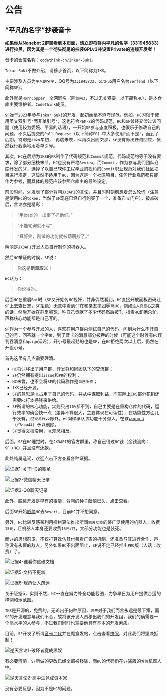 # 公告

## “平凡的名字”抄袭音卡

**如果你从Nonebot 2群聊看到本页面，请立即将群内平凡的名字（331945833）进行拉黑，因为其是一个彻头彻尾的抄袭GPLv3并设置Private的违规开发者！**

音卡的仓库名称：`codethink-cn/Inkar-Suki`。

`Inkar Suki`不做介绍，请移步首页，以下简称为`IKS`。

主要涉及人员为`平凡的名字`，QQ号为`331945833`，`GitHub`用户名为`Serfend`（以下简称`SF`）。

此外就是`HornCopper`，全网同名（除`剑网3`，不过无关紧要，以下简称`HC`），是本仓库主要维护者、`CodeThink`成员。

`SF`始于`2023`年参与`Inkar Suki`的开发，起初丝毫不遵守规范，例如，`HC`习惯于使用英文双引号`"`而非单引号`'`，这也符合`PEP-8`的代码规范，`HC`和`SF`曾经交涉过该问题（使用较为委婉、平易的话语），一开始`SF`参与态度积极，也很乐于修改自己的问题，不久后提交的`Pull Request`（以下简称`PR`）中大多使用`"`而不是`'`，而到了后期，特别是`2024`年初，`'`再度来袭，`HC`再次出面交涉，`SF`没有做出任何回应，依然我行我素地用着单引号。

其次，`HC`在后期为`IKS`的`PR`制作了代码规范和`Commit`规范，代码规范约等于没有要求，除了部分细枝末节，`HC`也没有严格`Review`，而`Commit`，作为参与我们团队仓库开发的`SF`，选择了以自己软件工程毕业的视角的`Commit`职业规范对我们社区项目进行规定，这显然不适用于`HC`，因为这是一个社区项目，任何行业规范都只能作为参考，而具体的规范应该参照仓库主的最终设定。

前段时间，`SF`发表了部分背刺`JX3API`的言论，并且时时刻刻想着怎么轮询（注意是使用`HC`的`token`，当然了`SF`现在已经自行购买了一个，准备自立门户），被点破后，言论亦是精彩：

> “用jxapi的，出事了抓他们。”

> “不能轮询就不写”

> “真好笑，刚做的功能就被萌萌抄了。”

萌萌是`JX3API`开发人员自行制作的机器人。

然后`HC`举证的时候，`SF`说：

> 你这是**断章取义**！

`HC`认为：

> 你说得对。

后面`HC`在重启`Bot`时（`SF`又开始传`HC`视奸，并非偶然看到，`HC`直接开放面板密码让`SF`上去查日志，`SF`拒绝）无意中看到`SF`在和亲友抱团辱骂`HC`，例如`这人真恶心`之类的话，然后开始在群里喊冤，称自己贡献了多少代码然后被T，指责`HC`卸磨杀驴，声称核心功能都是自己写的。

`SF`作为一个参与开发的人，喜欢在用户群内测试自己的代码，问到为什么不开自己的号，回答就一个字`懒`，到了音卡的消息部分被吞的时候（可能这个时候有`HC`误判吞消息和`qsign`延迟），开小号最起劲的也是`SF`，在`HC`拒绝两次以上后，仍然在开设小号。

首先这里有几点需要理清。

- `HC`将`SF`移出了用户群、开发群和同团队下的交流群；
- `SF`仍然拥有提出`issue`和`PR`的权利；
- `HC`未曾，也不会将`SF`的代码称作是`自己所作`；
- `IKS`已经开源。
- `SF`的意思是`HC`占用了自己的代码，并从中谋取利益，而实际上`IKS`部分花销还需要`HC`打本挣钱来供给。
- `SF`所谓的核心功能，实则只占`10%`都不到，自己主要是在重构仓库的代码，运行效率的确会快一点（差异不算很大，主要体现在可读性），在功能性方面几乎没有，但`交易行v2`除外，`HC`同样承认该功能十分强大，在该[commit](https://github.com/codethink-cn/Inkar-Suki/commit/f7daa4456e81a436014976d2336b8053859370bf)（`f7daa44`）予以删除。
- `SF`觉得文档没用，`HC`观念相反。

后面，`SF`在`HC`睡觉时，在`JX3API`的官方群里，称自己借过`HC`钱（金钱流向：`SF`→`HC`）并且没有还款。

此处纯属造谣，欢迎点击下方查看各种证据。

![证据1-关于HC的账单](https://inkar-suki.codethink.cn/Inkar-Suki-Docs/img/关于欠款不还（账单）.png)

![证据2-微信聊天记录](https://inkar-suki.codethink.cn/Inkar-Suki-Docs/img/关于欠款不还（微信）.png)

![证据3-QQ聊天记录](https://inkar-suki.codethink.cn/Inkar-Suki-Docs/img/关于欠款不还（QQ）.jpg)

此外，脱离开发是早有的事情，背刺的种子酝酿已久，[点击查看](https://inkar-suki.codethink.cn/Inkar-Suki-Docs/img/背刺原来是预谋已久.jpg)。

后面`SF`开始[威胁](https://inkar-suki.codethink.cn/Inkar-Suki-Docs/img/威胁.jpg)`HC`去`Revert`，目前`HC`并不想同意。

另外，`HC`比较反感某利用推栏算法推出所谓`额外功能`的某广泛使用的机器人，收费`15元`，且机器人本身还要收费`15元/月`，大部分功能也是装死。

而`SF`的思想前卫，不仅打算效仿其付费看广告的机制，还准备与其进行合作，声称没有永恒的敌人，另外如果`HC`不出面阻止，`SF`说不定已经推出`PRO`版（人话：收费）了。

![证据4-谁看你这破文档](https://inkar-suki.codethink.cn/Inkar-Suki-Docs/img/谁看你这破文档.png)

![证据5-文档不更新](https://inkar-suki.codethink.cn/Inkar-Suki-Docs/img/文档不更新.png)

![证据6-规范让人疏远](https://inkar-suki.codethink.cn/Inkar-Suki-Docs/img/规范疏远.png)

关于证据5，实则不然，`HC`一直在努力补全功能截图，力争早日为用户提供合适的样例和示范图。

`IKS`是开源的，免费的，无论出于何种原因，`收费`对于我们而言永远是最下策，而`SF`的开发理念与我们不合，故将该开发人员移出我们的开发组，我们的确需要一个高水平的人参与，不过我们同时也需要他具有基本的开发素质。

目前，`SF`开发了所谓[音卡二代](https://inkar-suki.codethink.cn/Inkar-Suki-Docs/img/求你了哥别用音卡招摇撞骗了.jpg)并在魔盒发帖，点击查看[快照](https://inkar-suki.codethink.cn/Inkar-Suki-Docs/img/快照.png)，对此我们将坚决抵制！

![逆天言论1-破坏者竟成黑奴](https://inkar-suki.codethink.cn/Inkar-Suki-Docs/img/逆天言论1.png)

有必要澄清，`SF`所做的更改已经全部被移除，而`HC`的代码仍在`SF`盗版的`蓉蓉`机器人中。

![逆天言论2-高中生竟成资本家](https://inkar-suki.codethink.cn/Inkar-Suki-Docs/img/规范疏远.png)

没有必要反思，因为不是`HC`的问题。